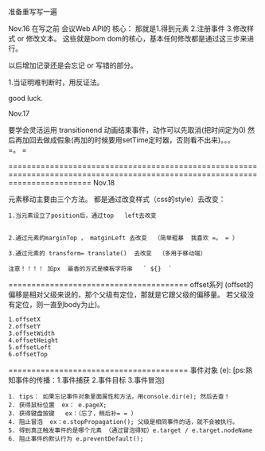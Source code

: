 准备重写写一遍

Nov.16 
在写之前 会议Web API的 核心： 那就是1.得到元素  2.注册事件    3.修改样式 or  修改文本。   这些就是bom dom的核心，基本任何修改都是通过这三步来进行。


以后增加记录还是会忘记 or  写错的部分。

1.当证明难判断时，用反证法。


good luck.


Nov.17 

要学会灵活运用 transitionend 动画结束事件，动作可以先取消(把时间定为0) 然后再加回去做成假象(再加的时候要用setTime定时器，否则看不出来)。。。  
=。 =

==============================================================================================================================
Nov.18

元素移动主要由三个方法。 都是通过改变样式（css的style）去改变：   
    
    1.当元素设立了position后，通过top   left去改变
    
    
    2.通过元素的marginTop ， matginLeft 去改变  （简单粗暴  我喜欢 =。 = ）
    
    3.通过元素的 transform= translate()  去改变  （多用于移动端）
    
    注意！！！！ 加px  最香的方式是模板字符串   ` ${}  ` 
   
=======================================
offset系列    (offset的偏移是相对父级来说的，那个父级有定位，那就是它跟父级的偏移量。 若父级没有定位，则一直到body为止)。
    
    1.offsetX
    2.offsetY
    3.offsetWidth
    4.offsetHeight
    5.offsetLeft
    6.offsetTop
=======================================
事件对象 (e):    [ps:熟知事件的传播：1.事件捕获 2.事件目标 3.事件冒泡]

    1. tips： 如果忘记事件对象里面属性和方法，用console.dir(e); 然后去查！
    2. 获得鼠标位置  ex： e.pageX;
    3. 获得键盘按键   ex：（忘了，稍后补= = ）
    4. 阻止冒泡  ex：e.stopPropagation(); 父级是相同事件的话，就不会被执行。
    5. 得到真正触发事件的是哪个元素 （通过冒泡得知）e.target / e.target.nodeName
    6. 阻止事件的默认行为 e.preventDefault();

    
    
